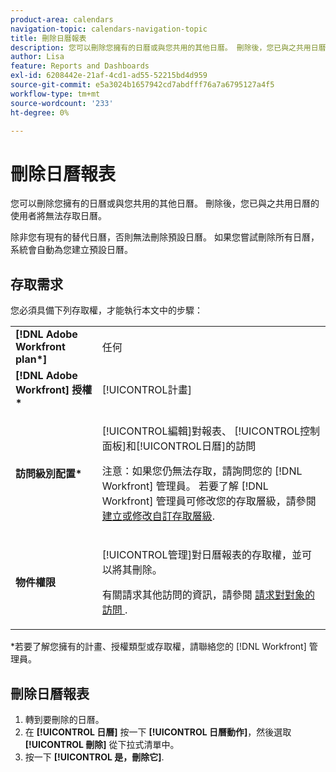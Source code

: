 ```yaml
---
product-area: calendars
navigation-topic: calendars-navigation-topic
title: 刪除日曆報表
description: 您可以刪除您擁有的日曆或與您共用的其他日曆。 刪除後，您已與之共用日曆的使用者將無法存取日曆。
author: Lisa
feature: Reports and Dashboards
exl-id: 6208442e-21af-4cd1-ad55-52215bd4d959
source-git-commit: e5a3024b1657942cd7abdfff76a7a6795127a4f5
workflow-type: tm+mt
source-wordcount: '233'
ht-degree: 0%

---
```


# 刪除日曆報表

您可以刪除您擁有的日曆或與您共用的其他日曆。 刪除後，您已與之共用日曆的使用者將無法存取日曆。

除非您有現有的替代日曆，否則無法刪除預設日曆。 如果您嘗試刪除所有日曆，系統會自動為您建立預設日曆。

## 存取需求

您必須具備下列存取權，才能執行本文中的步驟：

<table style="table-layout:auto"> 
 <col> 
 </col> 
 <col> 
 </col> 
 <tbody> 
  <tr> 
   <td role="rowheader"><strong>[!DNL Adobe Workfront plan*]</strong></td> 
   <td> <p>任何</p> </td> 
  </tr> 
  <tr> 
   <td role="rowheader"><strong>[!DNL Adobe Workfront] 授權*</strong></td> 
   <td> <p>[!UICONTROL計畫] </p> </td> 
  </tr> 
  <tr> 
   <td role="rowheader"><strong>訪問級別配置*</strong></td> 
   <td> <p>[!UICONTROL編輯]對報表、 [!UICONTROL控制面板]和[!UICONTROL日曆]的訪問</p> <p>注意：如果您仍無法存取，請詢問您的 [!DNL Workfront] 管理員。 若要了解 [!DNL Workfront] 管理員可修改您的存取層級，請參閱 <a href="../../../administration-and-setup/add-users/configure-and-grant-access/create-modify-access-levels.md" class="MCXref xref">建立或修改自訂存取層級</a>.</p> </td> 
  </tr> 
  <tr> 
   <td role="rowheader"><strong>物件權限</strong></td> 
   <td> <p>[!UICONTROL管理]對日曆報表的存取權，並可以將其刪除。 </p> <p>有關請求其他訪問的資訊，請參閱 <a href="../../../workfront-basics/grant-and-request-access-to-objects/request-access.md" class="MCXref xref">請求對對象的訪問 </a>.</p> </td> 
  </tr> 
 </tbody> 
</table>

&#42;若要了解您擁有的計畫、授權類型或存取權，請聯絡您的 [!DNL Workfront] 管理員。

## 刪除日曆報表

1. 轉到要刪除的日曆。
1. 在 **[!UICONTROL 日曆]** 按一下 **[!UICONTROL 日曆動作]**，然後選取 **[!UICONTROL 刪除]** 從下拉式清單中。
1. 按一下 **[!UICONTROL 是，刪除它]**.

